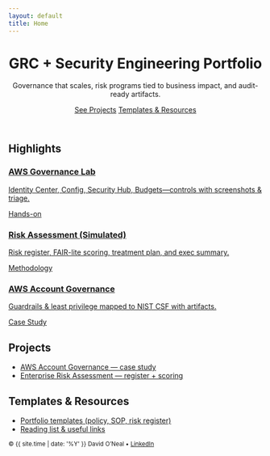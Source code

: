 ```yaml
---
layout: default
title: Home
---
```


<header class="hero">
  <div class="hero__inner">
    <h1>GRC + Security Engineering Portfolio</h1>
    <p class="lead">Governance that scales, risk programs tied to business impact, and audit-ready artifacts.</p>
    <div class="cta-row">
      <a class="btn btn-primary" href="#projects">See Projects</a>
      <a class="btn btn-ghost" href="#resources">Templates & Resources</a>
    </div>
  </div>
</header>

<section id="highlights" class="section">
  <h2>Highlights</h2>
  <div class="card-grid">
    <a class="card" href="{{ '/labs/' | relative_url }}">
      <h3>AWS Governance Lab</h3>
      <p>Identity Center, Config, Security Hub, Budgets—controls with screenshots & triage.</p>
      <span class="pill">Hands-on</span>
    </a>
    <a class="card" href="{{ '/projects/risk-assessment' | relative_url }}">
      <h3>Risk Assessment (Simulated)</h3>
      <p>Risk register, FAIR-lite scoring, treatment plan, and exec summary.</p>
      <span class="pill">Methodology</span>
    </a>
    <a class="card" href="{{ '/projects/aws-account-governance' | relative_url }}">
      <h3>AWS Account Governance</h3>
      <p>Guardrails & least privilege mapped to NIST CSF with artifacts.</p>
      <span class="pill">Case Study</span>
    </a>
  </div>
</section>

<section id="projects" class="section">
  <h2>Projects</h2>
  <ul class="arrow-list">
    <li><a href="{{ '/projects/aws-account-governance' | relative_url }}">AWS Account Governance — case study</a></li>
    <li><a href="{{ '/projects/risk-assessment' | relative_url }}">Enterprise Risk Assessment — register + scoring</a></li>
  </ul>
</section>

<section id="resources" class="section">
  <h2>Templates & Resources</h2>
  <ul class="arrow-list">
    <li><a href="{{ '/portfolio-templates/' | relative_url }}">Portfolio templates (policy, SOP, risk register)</a></li>
    <li><a href="{{ '/resources/' | relative_url }}">Reading list & useful links</a></li>
  </ul>
</section>

<footer class="site-foot">
  <small>© {{ site.time | date: '%Y' }} David O’Neal • <a href="https://www.linkedin.com/in/david-oneal/" target="_blank" rel="noopener">LinkedIn</a></small>
</footer>
